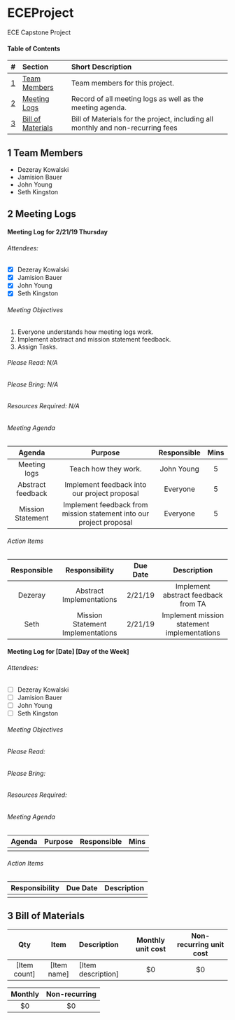 # ECEProject
ECE Capstone Project

#### Table of Contents

|             #             | Section                                   | Short Description                                                               |
|:-------------------------:|:------------------------------------------|:--------------------------------------------------------------------------------|
|   [1](#1-team-members)    | [Team Members](#1-team-members)           | Team members for this project.                                                  |
|   [2](#2-meeting-logs)    | [Meeting Logs](#2-meeting-logs)           | Record of all meeting logs as well as the meeting agenda.                       |
| [3](#3-bill-of-materials) | [Bill of Materials](#3-bill-of-materials) | Bill of Materials for the project, including all monthly and non-recurring fees |

## 1 Team Members
* Dezeray Kowalski
* Jamision Bauer
* John Young
* Seth Kingston

## 2 Meeting Logs

#### Meeting Log for 2/21/19 Thursday

###### Attendees:
<!--
* [X] Present
* [ ] Not Present
-->
* [X] Dezeray Kowalski
* [X] Jamision Bauer
* [X] John Young
* [X] Seth Kingston

<!-- List of objectives to acomplish at meeting -->
###### Meeting Objectives
1. Everyone understands how meeting logs work.
2. Implement abstract and mission statement feedback.
3. Assign Tasks.

<!-- What to read before this meeting -->
###### Please Read: N/A
<!-- What to bring before this meeting -->
###### Please Bring: N/A
<!-- Any additional resources to bring before this meeting -->
###### Resources Required: N/A

###### Meeting Agenda
<!-- | Agenda Item to go over | What's Purpose/Reason to go over it | Who's responsible for it | How long do we want to spend on it | -->
| Agenda | Purpose | Responsible | Mins |
|:------:|:-------:|:-----------:|:----:|
| Meeting logs       |     Teach how they work.    |  John Young            | 5 |
| Abstract feedback | Implement feedback into our project proposal | Everyone | 5 |
| Mission Statement | Implement feedback from mission statement into our project proposal | Everyone | 5 |

###### Action Items
<!-- | Who's responsible for the action item discussed. | When is it due. | Details about the action item | -->
| Responsible | Responsibility | Due Date | Description |
|:----:|:--------------:|:--------:|:-----------:|
| Dezeray | Abstract Implementations | 2/21/19 | Implement abstract feedback from TA |
| Seth | Mission Statement Implementations | 2/21/19 | Implement mission statement implementations |


#### Meeting Log for [Date] [Day of the Week]

###### Attendees:
<!--
* [X] Present
* [ ] Not Present
-->
* [ ] Dezeray Kowalski
* [ ] Jamision Bauer
* [ ] John Young
* [ ] Seth Kingston

<!-- List of objectives to acomplish at meeting -->
###### Meeting Objectives

<!-- What to read before this meeting -->
###### Please Read:
<!-- What to bring before this meeting -->
###### Please Bring:
<!-- Any additional resources to bring before this meeting -->
###### Resources Required:

###### Meeting Agenda
<!-- | Agenda Item to go over | What's Purpose/Reason to go over it | Who's responsible for it | How long do we want to spend on it | -->
| Agenda | Purpose | Responsible | Mins |
|:------:|:-------:|:-----------:|:----:|
|        |         |             |      |

###### Action Items
<!-- | Who's responsible for the action item discussed. | When is it due. | Details about the action item | -->
| Responsibility | Due Date | Description |
|:--------------:|:--------:|:-----------:|
|                |          |             |

## 3 Bill of Materials 
|     Qty      |    Item     | Description        | Monthly unit cost | Non-recurring unit cost |
|:------------:|:-----------:|:-------------------|:-----------------:|:-----------------------:|
| [Item count] | [Item name] | [Item description] |        $0         |           $0            |


| Monthly | Non-recurring |
|:-------:|:-------------:|
|   $0    |      $0       |

